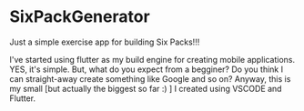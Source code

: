 # SixPackGenerator
Just a simple exercise app for building Six Packs!!!

I've started using flutter as my build engine for creating mobile applications.
YES, it's simple. But, what do you expect from a begginer? 
Do you think I can straight-away create something like Google and so on?
Anyway, this is my small [but actually the biggest so far :) ] 
I created using VSCODE and Flutter.
